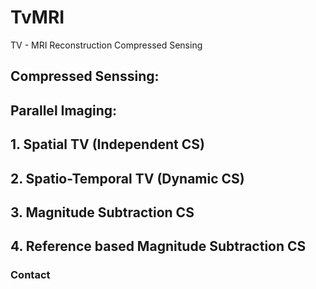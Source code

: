 # TvMRI
TV - MRI Reconstruction Compressed Sensing

## Compressed Senssing: 
## Parallel Imaging: 

## 1. Spatial TV (Independent CS)
## 2. Spatio-Temporal TV (Dynamic CS)
## 3. Magnitude Subtraction CS
## 4. Reference based Magnitude Subtraction CS

### Contact

